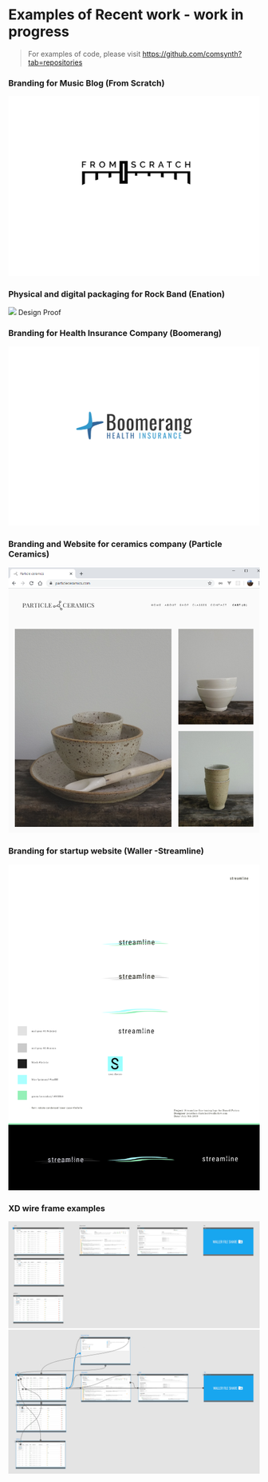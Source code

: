 # Examples of Recent work - work in progress
> For examples of code, please visit https://github.com/comsynth?tab=repositories

### Branding for Music Blog (From Scratch)
![](examples_of_work/fader01.png)

### Physical and digital packaging for Rock Band (Enation)
![](examples_of_work/Shock%20EP%20-%20Design%20Proof%20(W139).jpeg)
Design Proof

### Branding for Health Insurance Company (Boomerang)
![](examples_of_work/boomerang_v2.png)


### Branding and Website for ceramics company (Particle Ceramics)
![](examples_of_work/particle%20ceramics%20website.png)


### Branding for startup website (Waller -Streamline)
![](examples_of_work/steamline%20v3.png)

### XD wire frame examples
![](examples_of_work/streamline%20wire.png)
![](examples_of_work/streamline-%20lines.png)


